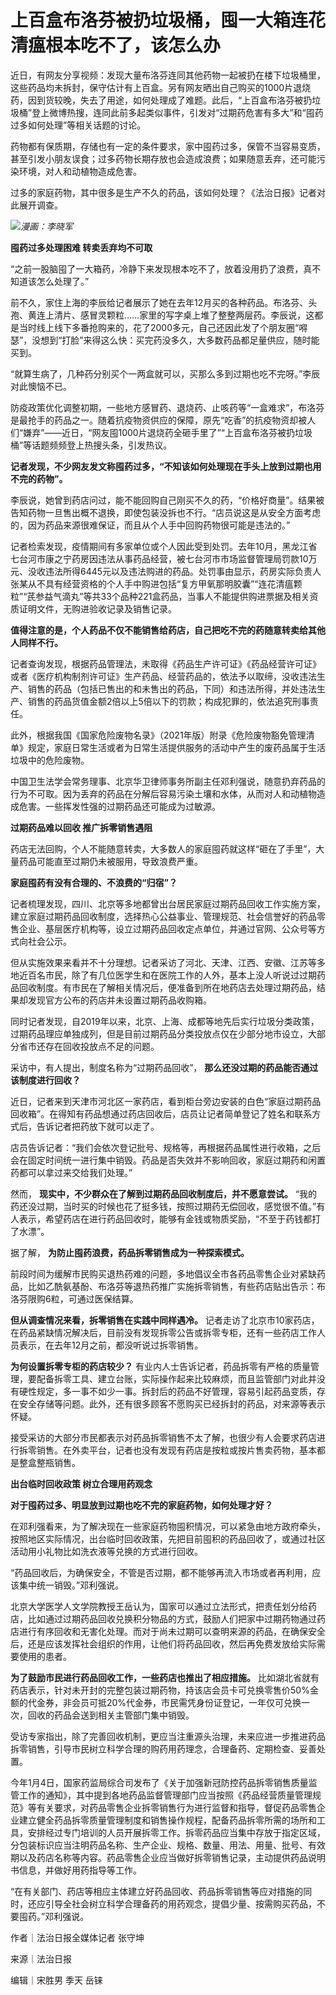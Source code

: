 # 上百盒布洛芬被扔垃圾桶，囤一大箱连花清瘟根本吃不了，该怎么办

近日，有网友分享视频：发现大量布洛芬连同其他药物一起被扔在楼下垃圾桶里，这些药品均未拆封，保守估计有上百盒。另有网友晒出自己购买的1000片退烧药，因到货较晚，失去了用途，如何处理成了难题。此后，“上百盒布洛芬被扔垃圾桶”登上微博热搜，连同此前多起类似事件，引发对“过期药危害有多大”和“囤药过多如何处理”等相关话题的讨论。

药物都有保质期，存储也有一定的条件要求，家中囤药过多，保管不当容易变质，甚至引发小朋友误食；过多药物长期存放也会造成浪费；如果随意丢弃，还可能污染环境，对人和动植物造成危害。

过多的家庭药物，其中很多是生产不久的药品，该如何处理？《法治日报》记者对此展开调查。

![](https://inews.gtimg.com/newsapp_bt/0/15669849647/1000)_漫画：李晓军_

**囤药过多处理困难 转卖丢弃均不可取**

“之前一股脑囤了一大箱药，冷静下来发现根本吃不了，放着没用扔了浪费，真不知道该怎么处理了。”

前不久，家住上海的李辰给记者展示了她在去年12月买的各种药品。布洛芬、头孢、黄连上清片、感冒灵颗粒……家里的写字桌上堆了整整两层药。李辰说，这都是当时线上线下多番抢购来的，花了2000多元，自己还因此发了个朋友圈“嘚瑟”，没想到“打脸”来得这么快：买完药没多久，大多数药品都足量供应，随时能买到。

“就算生病了，几种药分别买个一两盒就可以，买那么多到过期也吃不完呀。”李辰对此懊恼不已。

防疫政策优化调整初期，一些地方感冒药、退烧药、止咳药等“一盒难求”，布洛芬是最抢手的药品之一。随着抗疫物资供应的保障，原先“吃香”的抗疫物资却被人们“嫌弃”——近日，“网友囤1000片退烧药全砸手里了”“上百盒布洛芬被扔垃圾桶”等话题频频登上热搜头条，引发热议。

**记者发现，不少网友发文称囤药过多，“不知该如何处理现在手头上放到过期也用不完的药物”。**

李辰说，她曾到药店问过，能不能回购自己刚买不久的药，“价格好商量”。结果被告知药物一旦售出概不退换，即使包装没拆也不行。“店员说这是从安全方面考虑的，因为药品来源很难保证，而且从个人手中回购药物很可能是违法的。”

记者检索发现，疫情期间有多家单位或个人因此受到处罚。去年10月，黑龙江省七台河市康之宁药房因违法从事药品经营，被七台河市市场监督管理局罚款10万元、没收违法所得6445元以及违法购进的药品。处罚事由显示，药房实际负责人张某从不具有经营资格的个人手中购进包括“复方甲氧那明胶囊”“连花清瘟颗粒”“芪参益气滴丸”等共33个品种221盒药品，当事人不能提供购进票据及相关资质证明文件，无购进验收记录及销售记录。

**值得注意的是，个人药品不仅不能销售给药店，自己把吃不完的药随意转卖给其他人同样不行。**

记者查询发现，根据药品管理法，未取得《药品生产许可证》《药品经营许可证》或者《医疗机构制剂许可证》生产药品、经营药品的，依法予以取缔，没收违法生产、销售的药品（包括已售出的和未售出的药品，下同）和违法所得，并处违法生产、销售的药品货值金额2倍以上5倍以下的罚款；构成犯罪的，依法追究刑事责任。

此外，根据我国《国家危险废物名录》（2021年版）附录《危险废物豁免管理清单》规定，家庭日常生活或者为日常生活提供服务的活动中产生的废药品属于生活垃圾中的危险废物。

中国卫生法学会常务理事、北京华卫律师事务所副主任邓利强说，随意扔弃药品的行为不可取。因为丢弃的药品在分解后容易污染土壤和水体，从而对人和动植物造成危害。一些挥发性强的过期药品还可能成为过敏源。

**过期药品难以回收 推广拆零销售遇阻**

药店无法回购，个人不能随意转卖，大多数人的家庭囤药就这样“砸在了手里”，大量药品可能直至过期仍未被服用，导致浪费严重。

**家庭囤药有没有合理的、不浪费的“归宿”？**

记者梳理发现，四川、北京等多地都曾出台居民家庭过期药品回收工作实施方案，建立家庭过期药品回收制度，选择热心公益事业、管理规范、社会信誉好的药品零售企业、基层医疗机构等，设立过期药品回收定点单位，并通过官网、公众号等方式向社会公示。

但从实施效果来看并不十分理想。记者采访了河北、天津、江西、安徽、江苏等多地近百名市民，除了有几位医学生和在医院工作的人外，基本上没人听说过过期药品回收制度。有市民在了解相关情况后，便准备到所在地药店去处理过期药品，结果却发现官方公布的药店并未设置过期药品收购箱。

同时记者发现，自2019年以来，北京、上海、成都等地先后实行垃圾分类政策，过期药品理应单独成列，但是目前过期药品分类投放点仅在少部分地市设立，大部分省市还存在回收投放点不足的问题。

采访中，有人提出，制度名称为“过期药品回收”， **那么还没过期的药品能否通过该制度进行回收？**

近日，记者来到天津市河北区一家药店，看到柜台旁边安装的白色“家庭过期药品回收箱”。在得知有药品想通过药店回收后，店员让记者简单登记了姓名和联系方式后，告诉记者把药放下就可以走了。

店员告诉记者：“我们会依次登记批号、规格等，再根据药品属性进行收箱，之后会在固定时间统一进行集中销毁。药品是否失效并不影响回收，家庭过期药和闲置药都可以拿过来交给我们处理。”

然而， **现实中，不少群众在了解到过期药品回收制度后，并不愿意尝试。**
“我的药还没过期，当时买的时候也花了挺多钱，按照过期药无偿回收，感觉很不值。”有人表示，希望药店在进行药品回收时，能够有金钱或物质奖励，“不至于药钱都打了水漂”。

据了解， **为防止囤药浪费，药品拆零销售成为一种探索模式。**

前段时间为缓解市民购买退热药难的问题，多地倡议全市各药品零售企业对紧缺药品，比如乙酰氨基酚、布洛芬等退热药推广实施拆零销售，有些药店贴出告示：布洛芬限购6粒，可通过医保结算。

**但从调查情况来看，拆零销售在实践中同样遇冷。**
记者走访了北京市10家药店，在药品紧缺情况解决后，目前没有发现拆零公告或拆零专柜，还有一些药店工作人员表示，在去年12月之前，都没听说过拆零销售。

**为何设置拆零专柜的药店较少？**
有业内人士告诉记者，药品拆零有严格的质量管理，要配备拆零工具、建立台账，实际操作起来比较麻烦，而且监管部门对此并没有硬性规定，多一事不如少一事。拆封后的药品不好管理，容易引起药品变质，存在安全存储等问题。此外，还有很多顾客不愿购买已经拆封的药品，对来源等表示怀疑。

接受采访的大部分市民都表示对药品拆零销售不太了解，也很少有人会要求药店进行拆零销售。在外卖平台，记者也没有发现有药店是按粒或按片售卖药物，基本都是整盒整瓶销售。

**出台临时回收政策 树立合理用药观念**

**对于囤药过多、明显放到过期也吃不完的家庭药物，如何处理才好？**

在邓利强看来，为了解决现在一些家庭药物囤积情况，可以紧急由地方政府牵头，按照地区实际情况，出台临时回收政策，先把目前囤积的药品回收了，或通过社区活动用小礼物比如洗衣液等兑换的方式进行回收。

“药品回收后，为确保安全，不管是否过期，都不能够再流入市场或者再利用，应该集中统一销毁。”邓利强说。

北京大学医学人文学院教授王岳认为，国家可以通过立法形式，把责任划分给药店，比如通过过期药品回收兑换积分物品的方式，鼓励人们把家中过期药物通过药店进行有序回收和无害化处理。而对于尚未过期可以查明来源的药品，在确保安全后，还是应该发挥社会组织的作用，让他们将药品回收，然后再免费发放给实际需要使用的患者。

**为了鼓励市民进行药品回收工作，一些药店也推出了相应措施。**
比如湖北省就有药店表示，针对未开封的完整包装过期药物，持该店会员卡可兑换零售价50%金额的代金券，非会员可抵20%代金券，市民需凭身份证登记，一年仅可兑换一次，回收的药品会送到相关主管部门集中销毁。

受访专家指出，除了完善回收机制，更应当注重源头治理，未来应进一步推进药品拆零销售，引导市民树立科学合理的购药用药理念，合理备药、定期检查、妥善处置。

今年1月4日，国家药监局综合司发布了《关于加强新冠防控药品拆零销售质量监管工作的通知》，其中提到各地药品监督管理部门应当按照《药品经营质量管理规范》等有关要求，对药品零售企业拆零销售行为进行监督和指导，督促药品零售企业建立健全药品拆零质量管理制度和销售操作规程，配备药品拆零所需的场所和工具，安排经过专门培训的人员开展拆零工作。拆零药品应当集中存放于指定区域，分包装标识应当注明药品名称、生产企业、规格、数量、用法、用量、批号、有效期以及药店名称等内容。药品零售企业应当做好拆零销售记录，主动提供药品说明书信息，并做好用药指导等工作。

“在有关部门、药店等相应主体建立好药品回收、药品拆零销售等应对措施的同时，还应引导全社会树立科学合理备药的用药观念，提倡少量、按需购买药品，不要囤药。”邓利强说。

作者｜法治日报全媒体记者 张守坤

来源｜法治日报

编辑｜宋胜男 季天 岳铼

